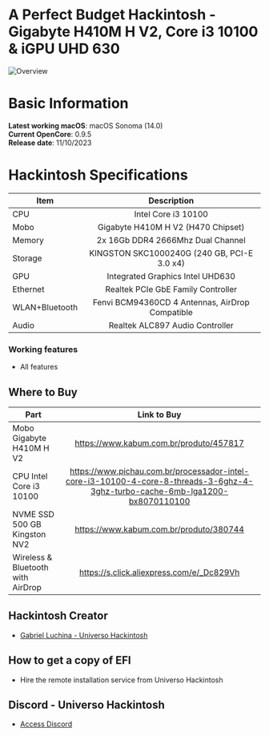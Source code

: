 # A Perfect Budget Hackintosh - Gigabyte H410M H V2, Core i3 10100 & iGPU UHD 630

![Overview](https://github.com/luchina-gabriel/EFI-GIGABYTE-H410M-H-V2-rev1.7-CORE-i3-10100-iGPU-PUBLIC/assets/23700365/751662f6-061f-4be9-97b7-b89035935e32)

# Basic Information

**Latest working macOS**: macOS Sonoma (14.0)
<br>
**Current OpenCore**: 0.9.5
<br>
**Release date**: 11/10/2023

# Hackintosh Specifications
|Item|Description|
|-|:-------:|
|CPU|Intel Core i3 10100|
|Mobo|Gigabyte H410M H V2 (H470 Chipset)|
|Memory|2x 16Gb DDR4 2666Mhz Dual Channel|
|Storage|KINGSTON SKC1000240G (240 GB, PCI-E 3.0 x4)|
|GPU|Integrated Graphics Intel UHD630|
|Ethernet|Realtek PCIe GbE Family Controller|
|WLAN+Bluetooth|Fenvi BCM94360CD 4 Antennas, AirDrop Compatible|
|Audio|Realtek ALC897 Audio Controller|

### Working features
- All features

## Where to Buy

|Part|Link to Buy|
|-|:-------:|
|Mobo Gigabyte H410M H V2|https://www.kabum.com.br/produto/457817|
|CPU Intel Core i3 10100|https://www.pichau.com.br/processador-intel-core-i3-10100-4-core-8-threads-3-6ghz-4-3ghz-turbo-cache-6mb-lga1200-bx8070110100|
|NVME SSD 500 GB Kingston NV2|https://www.kabum.com.br/produto/380744|
|Wireless & Bluetooth with AirDrop|https://s.click.aliexpress.com/e/_Dc829Vh|

## Hackintosh Creator
- [Gabriel Luchina - Universo Hackintosh](https://luchina.com.br)

## How to get a copy of EFI
- Hire the remote installation service from Universo Hackintosh

## Discord - Universo Hackintosh
- [Access Discord](https://discord.universohackintosh.com.br)
